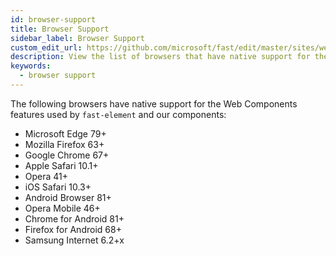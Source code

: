 ```yaml
---
id: browser-support
title: Browser Support
sidebar_label: Browser Support
custom_edit_url: https://github.com/microsoft/fast/edit/master/sites/website/versioned_docs/version-legacy/resources/browser-support.md
description: View the list of browsers that have native support for the Web Components features used by fast-element and our components.
keywords:
  - browser support
---
```


The following browsers have native support for the Web Components features used by `fast-element` and our components:

* Microsoft Edge 79+
* Mozilla Firefox 63+
* Google Chrome 67+
* Apple Safari 10.1+
* Opera 41+
* iOS Safari 10.3+
* Android Browser 81+
* Opera Mobile 46+
* Chrome for Android 81+
* Firefox for Android 68+
* Samsung Internet 6.2+x